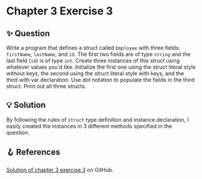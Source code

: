 # Chapter 3 Exercise 3

## ✨ Question

Write a program that defines a struct called `Employee` with three fields: `firstName`, `lastName`, and `id`. The first two fields are of type `string` and the last field (`id`) is of type `int`. Create three instances of this struct using whatever values you'd like. Initialize the first one using the struct literal style without keys, the second using the struct literal style with keys, and the third with var declaration. Use dot notation to populate the fields in the third struct. Print out all three structs.

## 💡 Solution

By following the rules of `struct` type definition and instance declaration, I easily created the instances in 3 different methods specified in the question.

## 🪝 References

[Solution of chapter 3 exercise 3](https://github.com/learning-go-book-2e/ch03/tree/main/exercise_solutions/ex3) on GitHub.
